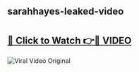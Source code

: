## sarahhayes-leaked-video 

# <h2><a href="http://freeplayer.one?title=sarahhayes-leaked-video&ref=21J">🔗 Click to Watch 👉🔴 VIDEO</a></h2>

<a href="http://freeplayer.one?title=sarahhayes-leaked-video&ref=21J" rel="nofollow" data-target="animated-image.originalLink"><img src="https://i.ibb.co.com/xMMVF88/686577567.gif" alt="Viral Video Original" style="max-width: 100%; display: inline-block;" data-target="animated-image.originalImage"></a>

